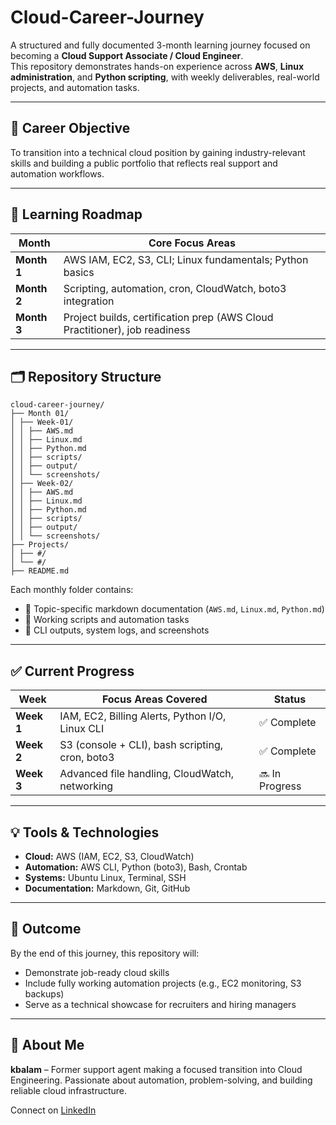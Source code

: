 # Cloud-Career-Journey

A structured and fully documented 3-month learning journey focused on becoming a **Cloud Support Associate / Cloud Engineer**.  
This repository demonstrates hands-on experience across **AWS**, **Linux administration**, and **Python scripting**, with weekly deliverables, real-world projects, and automation tasks.

---

## 📍 Career Objective

To transition into a technical cloud position by gaining industry-relevant skills and building a public portfolio that reflects real support and automation workflows.

---

## 🧭 Learning Roadmap

| Month       | Core Focus Areas                                                           |
|-------------|----------------------------------------------------------------------------|
| **Month 1** | AWS IAM, EC2, S3, CLI; Linux fundamentals; Python basics                   |
| **Month 2** | Scripting, automation, cron, CloudWatch, boto3 integration                 |
| **Month 3** | Project builds, certification prep (AWS Cloud Practitioner), job readiness |

---

## 🗂️ Repository Structure

```
cloud-career-journey/
├── Month 01/
│ ├── Week-01/
│ │ ├── AWS.md
│ │ ├── Linux.md
│ │ ├── Python.md
│ │ ├── scripts/
│ │ ├── output/
│ │ └── screenshots/
│ ├── Week-02/
│ │ ├── AWS.md
│ │ ├── Linux.md
│ │ ├── Python.md
│ │ ├── scripts/
│ │ ├── output/
│ │ └── screenshots/
├── Projects/
│ ├── #/
│ └── #/
├── README.md
```

Each monthly folder contains:
- 🔹 Topic-specific markdown documentation (`AWS.md`, `Linux.md`, `Python.md`)
- 🔹 Working scripts and automation tasks
- 🔹 CLI outputs, system logs, and screenshots

---

## ✅ Current Progress

| Week       | Focus Areas Covered                              | Status         |
|------------|--------------------------------------------------|----------------|
| **Week 1** | IAM, EC2, Billing Alerts, Python I/O, Linux CLI  | ✅ Complete    |
| **Week 2** | S3 (console + CLI), bash scripting, cron, boto3  | ✅ Complete    |
| **Week 3** | Advanced file handling, CloudWatch, networking   | 🔜 In Progress |

---

## 💡 Tools & Technologies

- **Cloud:** AWS (IAM, EC2, S3, CloudWatch)
- **Automation:** AWS CLI, Python (boto3), Bash, Crontab
- **Systems:** Ubuntu Linux, Terminal, SSH
- **Documentation:** Markdown, Git, GitHub

---

## 🎯 Outcome

By the end of this journey, this repository will:
- Demonstrate job-ready cloud skills
- Include fully working automation projects (e.g., EC2 monitoring, S3 backups)
- Serve as a technical showcase for recruiters and hiring managers

---

## 🙋 About Me

**kbalam** – Former support agent making a focused transition into Cloud Engineering. Passionate about automation, problem-solving, and building reliable cloud infrastructure.

Connect on [LinkedIn](https://www.linkedin.com/in/kbalam/)
